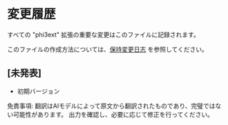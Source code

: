 # 変更履歴

すべての "phi3ext" 拡張の重要な変更はこのファイルに記録されます。

このファイルの作成方法については、[保持変更日志](http://keepachangelog.com/) を参照してください。

## [未発表]

- 初期バージョン

免責事項: 翻訳はAIモデルによって原文から翻訳されたものであり、完璧ではない可能性があります。 出力を確認し、必要に応じて修正を行ってください。